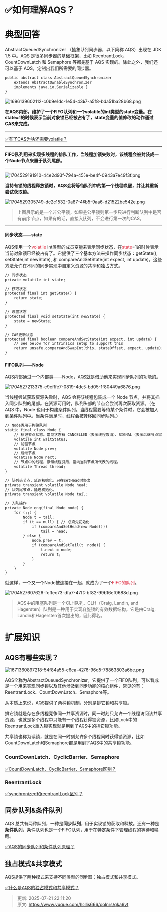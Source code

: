 # ✅如何理解AQS？

# 典型回答


AbstractQueuedSynchronizer （抽象队列同步器，以下简称 AQS）出现在 JDK 1.5 中。AQS 是很多同步器的基础框架，比如 ReentrantLock、CountDownLatch 和 Semaphore 等都是基于 AQS 实现的。除此之外，我们还可以基于 AQS，定制出我们所需要的同步器。



```latex
public abstract class AbstractQueuedSynchronizer
    extends AbstractOwnableSynchronizer
    implements java.io.Serializable {
}
```



![1696139602112-c0b9e1dc-1e54-43b7-a5f8-bda51ba28b68.png](./img/p_hZGvuHgeH-X-ir/1696139602112-c0b9e1dc-1e54-43b7-a5f8-bda51ba28b68-119493.png)



**在AQS内部，维护了一个FIFO队列和一个volatile的int类型的state变量。在state=1的时候表示当前对象锁已经被占有了，state变量的值修改的动作通过CAS来完成。**

****

[✅有了CAS为啥还需要volatile？](https://www.yuque.com/hollis666/oolnrs/brargpgpdizkgkog)

****

**FIFO队列用来实现多线程的排队工作，当线程加锁失败时，该线程会被封装成一个Node节点来置于队列尾部。**

****

![1704529191910-44e2d93f-794a-455e-be4f-0943a7e49f3f.png](./img/p_hZGvuHgeH-X-ir/1704529191910-44e2d93f-794a-455e-be4f-0943a7e49f3f-641558.png)

**当持有锁的线程释放锁时，AQS会将等待队列中的第一个线程唤醒，并让其重新尝试获取锁。**

![1704529305749-dc2c1532-0a87-46b5-9aa6-d21522be542e.png](./img/p_hZGvuHgeH-X-ir/1704529305749-dc2c1532-0a87-46b5-9aa6-d21522be542e-115951.png)

> 上图展示的是一个非公平锁，如果是公平锁则第一步只进行判断队列中是否有前序节点，如果有的话，直接入队列，不会进行第一次的CAS。
>

****

#### 同步状态——state


AQS使用一个<font style="color:#DF2A3F;">volatile</font> int类型的成员变量来表示同步状态，在<font style="color:#DF2A3F;">state</font>=1的时候表示当前对象锁已经被占有了。它提供了三个基本方法来操作同步状态：getState(), setState(int newState), 和 compareAndSetState(int expect, int update)。这些方法允许在不同的同步实现中自定义资源的共享和独占方式。



```latex
// 同步状态
private volatile int state;

// 获取状态
protected final int getState() {
    return state;
}

// 设置状态
protected final void setState(int newState) {
    state = newState;
}

// CAS更新状态
protected final boolean compareAndSetState(int expect, int update) {
    // See below for intrinsics setup to support this
    return unsafe.compareAndSwapInt(this, stateOffset, expect, update);
}
```



#### FIFO队列——Node


AQS内部通过一个内部类——Node，AQS就是借助他来实现同步队列的功能的。



![1704527213375-e9cfffe7-0819-4de8-bd05-1f80449a6876.png](./img/p_hZGvuHgeH-X-ir/1704527213375-e9cfffe7-0819-4de8-bd05-1f80449a6876-965601.png)



当线程尝试获取资源失败时，AQS 会将该线程包装成一个 Node 节点，并将其插入同步队列的尾部。在资源可用时，队列头部的节点会尝试再次获取资源。（在 AQS 中，Node 也用于构建条件队列。当线程需要等待某个条件时，它会被加入到条件队列中。当条件满足时，线程会被转移回同步队列。）



```latex
// Node类用于构建队列
static final class Node {
    // 标记节点状态。常见状态有 CANCELLED（表示线程取消）、SIGNAL（表示后继节点需要运行）、CONDITION（表示节点在条件队列中）等。
    volatile int waitStatus;
    // 前驱节点
    volatile Node prev;
    // 后继节点
    volatile Node next;
    // 节点中的线程，存储线程引用，指向当前节点所代表的线程。
    volatile Thread thread;
}

// 队列头节点，延迟初始化。只在setHead时修改
private transient volatile Node head;
// 队列尾节点，延迟初始化。
private transient volatile Node tail;

// 入队操作
private Node enq(final Node node) {
    for (;;) {
        Node t = tail;
        if (t == null) { // 必须先初始化
            if (compareAndSetHead(new Node()))
                tail = head;
        } else {
            node.prev = t;
            if (compareAndSetTail(t, node)) {
                t.next = node;
                return t;
            }
        }
    }
}
```



就这样，一个又一个Node被连接在一起，就成为了一个<font style="color:#DF2A3F;">FIFO的队列</font>。



![1704527607626-fcffec73-dfa7-47f3-bf82-99b16ef0688d.png](./img/p_hZGvuHgeH-X-ir/1704527607626-fcffec73-dfa7-47f3-bf82-99b16ef0688d-278501.png)



> AQS中的阻塞队列是一个CLH队列。CLH（Craig, Landin, and Hagersten）队列是一种用于实现自旋锁的有效数据结构。它是由Craig, Landin和Hagersten首次提出的，因此得名。
>



# 扩展知识
## AQS有哪些实现？


![1671360897218-54f84a55-c6ca-4276-96d5-78863803a6be.png](./img/p_hZGvuHgeH-X-ir/1671360897218-54f84a55-c6ca-4276-96d5-78863803a6be-084004.png)



AQS全称为AbstractQueuedSynchronizer，它提供了一个FIFO队列，可以看成是一个用来实现同步锁以及其他涉及到同步功能的核心组件，常见的有：ReentrantLock、CountDownLatch、Semaphore等。



从本质上来说，AQS提供了两种锁机制，分别是排它锁和共享锁。



排它锁就是存在多线程竞争同一共享资源时，同一时刻只允许一个线程访问该共享资源，也就是多个线程中只能有一个线程获得锁资源，比如Lock中的ReentrantLock重入锁实现就是用到了AQS中的排它锁功能。



共享锁也称为读锁，就是在同一时刻允许多个线程同时获得锁资源，比如CountDownLatch和Semaphore都是用到了AQS中的共享锁功能。



### **<font style="color:rgb(38, 38, 38);">CountDownLatch、CyclicBarrier、Semaphore</font>**


[✅CountDownLatch、CyclicBarrier、Semaphore区别？](https://www.yuque.com/hollis666/oolnrs/bkx0d6)

### ReentrantLock


[✅synchronized和reentrantLock区别？](https://www.yuque.com/hollis666/oolnrs/bitupp)



## 同步队列&条件队列


AQS 总共有两种队列，一种是**同步队列**，用于实现锁的获取和释放。还有一种是**条件队列**，条件队列也是一个FIFO队列，用于在特定条件下管理线程的等待和唤醒。



[✅AQS的同步队列和条件队列原理？](https://www.yuque.com/hollis666/oolnrs/xc3fs6mny7pgeh0p)

## 独占模式&共享模式


AQS提供了两种模式来支持不同类型的同步器：独占模式和共享模式。



[✅什么是AQS的独占模式和共享模式？](https://www.yuque.com/hollis666/oolnrs/wk1gxv6xgqk0folv)



> 更新: 2025-07-21 22:11:20  
> 原文: <https://www.yuque.com/hollis666/oolnrs/qka9yt>